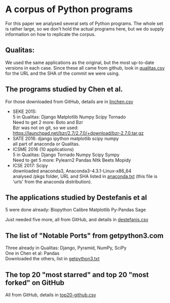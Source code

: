 # A corpus of Python programs

For this paper we analysed several sets of Python programs.  The whole
set is rather large, so we don't hold the actual programs here, but we
do supply information on how to replicate the corpus.


## Qualitas:

We used the same applications as the original, but the most up-to-date
versions in each case.  Since these all came from github, look in
[qualitas.csv](./qualitas.csv)
for the URL and the SHA of the commit we were using.


## The programs studied by Chen et al.

For those downloaded from GitHub, details are in [linchen.csv](./linchen.csv)

* SEKE 2015:<br/>
  5 in Qualitas: Django Matplotlib Numpy Scipy Tornado<br/>
  Need to get 2 more: Boto and Bzr<br/>
  Bzr was not on git, so we used:
  https://launchpad.net/bzr/2.7/2.7.0/+download/bzr-2.7.0.tar.gz
* SATE 2016: django ipython matplotlib scipy numpy<br/>
  all part of anaconda or Qualitas.<br/>
* ICSME 2016 (10 applications)<br/>
  5 in Qualitas: Django Tornado Numpy Scipy Sympy<br/>
  Need to get 5 more: Pylearn2 Pandas Nltk Beets Mopidy<br/>
* ICSE 2017: Scipy<br/>
  downloaded anaconda3, Anaconda3-4.3.1-Linux-x86_64<br/>
  analysed /pkgs folder, URL and SHA listed in [anaconda.txt](./anaconda.txt)
  (this file is 'urls' from the anaconda distribution).


## The applications studied by Destefanis et al

5 were done already: Biopython Calibre Matplotlib Py-Pandas Sage<br/>

Just needed five more, all from GitHub, and details in
[destefanis.csv](./destefanis.csv)


## The list of "Notable Ports" from getpython3.com

Three already in Qualitas: Django, Pyramid, NumPy, SciPy<br/>
One in Chen et al: Pandas<br/>
Downloaded the others, list in [getpython3.txt](./getpython3.txt)


## The top 20 "most starred" and top 20 "most forked" on GitHub

All from GitHub, details in [top20-github.csv](./top20-github.csv)


